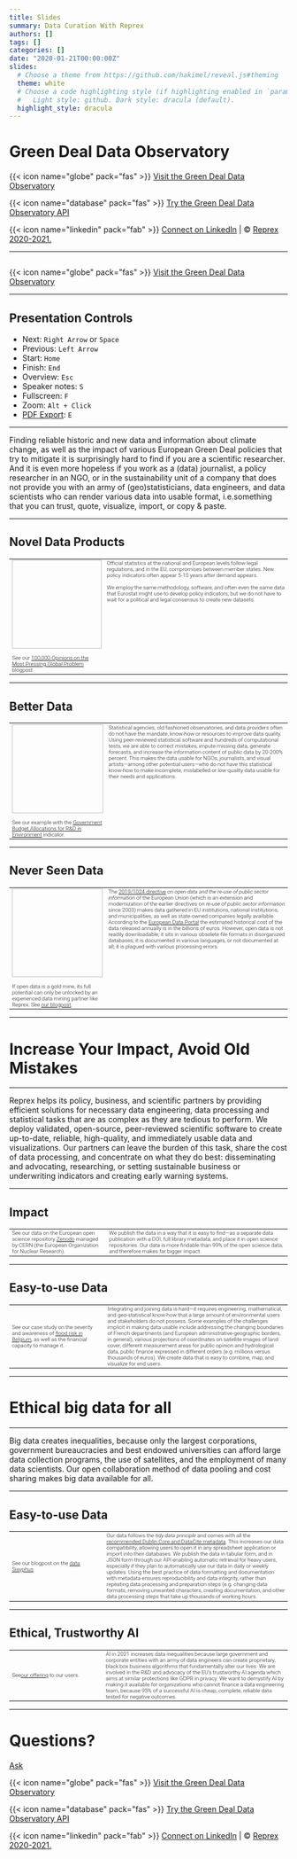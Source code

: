```yaml
---
title: Slides
summary: Data Curation With Reprex
authors: []
tags: []
categories: []
date: "2020-01-21T00:00:00Z"
slides:
  # Choose a theme from https://github.com/hakimel/reveal.js#theming
  theme: white
  # Choose a code highlighting style (if highlighting enabled in `params.toml`)
  #   Light style: github. Dark style: dracula (default).
  highlight_style: dracula
---
```


<link rel="preconnect" href="https://fonts.googleapis.com">
<link rel="preconnect" href="https://fonts.gstatic.com" crossorigin>
<link href="https://fonts.googleapis.com/css2?family=Roboto+Light&display=swap" rel="stylesheet">

# Green Deal Data Observatory

{{< icon name="globe" pack="fas" >}} [Visit the Green Deal Data Observatory](https://greendeal.dataobservatory.eu/) 

{{< icon name="database" pack="fas" >}} [Try the Green Deal Data Observatory API](https://api.greendeal.dataobservatory.eu/) 

{{< icon name="linkedin" pack="fab" >}} [Connect on LinkedIn](https://www.linkedin.com/company/78562153/) | &#169; [Reprex 2020-2021.](https://reprex.nl/)

---

<img data-src="/media/img/observatory_screenshots/GD_Observatory_opening_page.png" />

<p>
{{< icon name="globe" pack="fas" >}} <a href="https://greendeal.dataobservatory.eu/" target="_blank">Visit the Green Deal Data Observatory</a></p> 

---

## Presentation Controls

- Next: `Right Arrow` or `Space`
- Previous: `Left Arrow`
- Start: `Home`
- Finish: `End`
- Overview: `Esc`
- Speaker notes: `S`
- Fullscreen: `F`
- Zoom: `Alt + Click`
- [PDF Export](https://github.com/hakimel/reveal.js#pdf-export): `E`

---

Finding reliable historic and new data and information about climate change, as well as the impact of various European Green Deal policies that try to mitigate it is surprisingly hard to find if you are a scientific researcher. And it is even more hopeless if you work as a (data) journalist, a policy researcher in an NGO, or in the sustainability unit of a company that does not provide you with an army of (geo)statisticians, data engineers, and data scientists who can render various data into usable format, i.e.something that you can trust, quote, visualize, import, or copy & paste.

---

## Novel Data Products

  <section>
  <table class="reveal" style='font-family:"Roboto Light"; font-size:70%'>
   <col width="240">
   <col width="480">
    <tr>
      <td><img data-src="/media/img/blogposts_2021/global_problem_1_climate_change_5_plots.png" width="240" height="160" /></br></br> See our <a href="https://greendeal.dataobservatory.eu/post/2021-11-19_global_problem/" target = "_blank">100,000 Opinions on the Most Pressing Global Problem</a> blogpost.</td>
      <td valign='top'>Official statistics at the national and European levels follow legal regulations, and in the EU, compromises between member states. New policy indicators often appear 5-10 years after demand appears. </br></br>We employ the same methodology, software, and often even the same data that Eurostat might use to develop policy indicators, but we do not have to wait for a political and legal consensus to create new datasets. </td>
    </tr>
  </table>
  </section>

---

## Better Data

  <section>
  <table class="reveal" style='font-family:"Roboto Light"; font-size:70%'>
   <col width="240">
   <col width="480">
    <tr>
      <td><img data-src="/media/img/blogposts_2021/noaa-WWVD4wXRX38-unsplash-edited.png" width="240" height="160" /></br></br> See our example with the <a href="https://greendeal.dataobservatory.eu/post/2021-11-08-indicator_value_added/" target ="_blank">Government Budget Allocations for R&D in Environment</a> indicator.</td>
      <td valign='top'>Statistical agencies, old fashioned observatories, and data providers often do not have the mandate, know-how or resources to improve data quality. Using peer-reviewed statistical software and hundreds of computational tests, we are able to correct mistakes, impute missing data, generate  forecasts, and increase the information content of public data by 20-200% percent. This makes the data usable for NGOs, journalists, and visual artists—among other potential users—who do not have this statistical know-how to make incomplete, mislabelled or low quality data usable for their needs and applications.</td>
    </tr>
  </table>
  </section>
  
---

## Never Seen Data

<section>
  <table class="reveal" style='font-family:"Roboto Light"; font-size:70%'>
   <col width="240">
   <col width="480">
    <tr>
      <td><img data-src="/media/img/blogposts_2021/Gold_panning_at_Bonanza_Creek_4x6.png" width="240" height="160" /></br></br>If open data is a gold mine, its full potential can only be unlocked by an experienced data mining partner like Reprex. See <a href="http://dataobservatory.eu/post/2021-06-18-gold-without-rush/" target = "_blank">our blogpost</a>.
</td>
      <td valign='top'>The <a href="https://eur-lex.europa.eu/eli/dir/2019/1024/oj" target = "_blank">2019/1024 directive</a> on <i>open data and the re-use of public sector information</i> of the European Union (which is an extension and modernization of the earlier directives on <i>re-use of public sector information</i> since 2003) makes data gathered in EU institutions, national institutions, and municipalities, as well as state-owned companies legally available. According to the <a href="https://data.europa.eu/sites/default/files/edp_creating_value_through_open_data_0.pdf" target = "_blank">European Data Portal</a> the estimated historical cost of the data released annually is in the billions of euros. However, open data is not readily downloadable; it sits in various obsolete file formats in disorganized databases; it is documented in various languages, or not documented at all; it is plagued with various processing errors.   </td>
    </tr>
  </table>
  </section>


---

# Increase Your Impact, Avoid Old Mistakes

---

Reprex helps its policy, business, and scientific partners by providing efficient solutions for necessary data engineering, data processing and statistical tasks that are as complex as they are tedious to perform. We deploy validated, open-source, peer-reviewed scientific software to create up-to-date, reliable, high-quality, and immediately usable data and visualizations. Our partners can leave the burden of this task, share the cost of data processing, and concentrate on what they do best: disseminating and advocating, researching, or setting sustainable business or underwriting indicators and creating early warning systems.

--- 

## Impact


<section>
  <table class="reveal" style='font-family:"Roboto Light"; font-size:70%'>
   <col width="240">
   <col width="480">
    <tr>
      <td><img data-src="/media/img/blogposts_2021/zenodo_global_problem_1_climate_change.png">See our data on the European open science repository <a href="https://zenodo.org/record/5658849#.YbM_K73MLIU/" target = "_blank">Zenodo</a> managed by CERN  (the European Organization for Nuclear Research).</td>
      <td valign='top'>We publish the data in a way that it is easy to find—as a separate data publication with a DOI, full library metadata, and place it in open science repositories. Our data is more findable than 99% of the open science data, and therefore makes far bigger impact. </td>
    </tr>
  </table>
  </section>

---  

## Easy-to-use Data

<section>
  <table class="reveal" style='font-family:"Roboto Light"; font-size:70%'>
   <col width="240">
   <col width="480">
    <tr>
      <td><img data-src="/media/img/blogposts_2021/Sisyphus_Bodleian_Library.png">See our case study on the severity and awareness of <a href="/media/img/blogposts_2021/belgium_problem_maps.png" target = "_blank">flood risk in Belgium</a>, as well as the financial capacity to manage it.</td>
      <td valign='top'>Integrating and joining data is hard—it requires engineering, mathematical, and geo-statistical know-how that a large amount of environmental users and stakeholders do not possess. Some examples of the challenges implicit in making data usable include addressing the changing boundaries of French departments (and European administrative-geographic borders, in general), various projections of coordinates on satellite images of land cover, different measurement areas for public opinion and hydrological data, public finance expressed in different orders (e.g. millions versus thousands of euros). We create data that is easy to combine, map, and visualize for end users.</td>
    </tr>
  </table>
  </section>
  
---
  
# Ethical big data for all
---

<p>
Big data creates inequalities, because only the largest corporations, government bureaucracies and best endowed universities can afford large data collection programs, the use of satellites, and the employment of many data scientists. Our open collaboration method of data pooling and cost sharing makes big data available for all.
</p>

---

## Easy-to-use Data

<section>
  <table class="reveal" style='font-family:"Roboto Light"; font-size:70%'>
   <col width="240">
   <col width="480">
    <tr>
      <td><img data-src="/media/img/blogposts_2021/Sisyphus_Bodleian_Library.png">See our blogpost on the <a href="https://greendeal.dataobservatory.eu/post/2021-07-08-data-sisyphus/" target = "_blank">data Sisyphus</a>.</td>
      <td valign='top'>Our data follows the <i>tidy data principle</i> and comes with all the <a href="https://greendeal.dataobservatory.eu/post/2021-07-08-data-sisyphus/" target = "_blank">recommended Dublin Core and DataCite metadata</a>. This increases our data compatibility, allowing users  to open it in any spreadsheet application or import into their databases. We publish the data in tabular form, and in JSON form through our API enabling automatic retrieval for heavy users, especially if they plan to automatically use our data in daily or weekly updates. Using the best practice of data formatting and documentation with metadata ensures reproducibility and data integrity, rather than repeating data processing and preparation steps (e.g. changing data formats, removing unwanted characters, creating documentation, and other data processing steps that take up thousands of working hours.</td>
    </tr>
  </table>
  </section>
  
---

## Ethical, Trustworthy AI

<section>
  <table class="reveal" style='font-family:"Roboto Light"; font-size:70%'>
   <col width="240">
   <col width="480">
    <tr>
      <td><img data-src="/media/img/blogposts_2021/firing_squad.png">See<a href="https://dataandlyrics.com/post/2021-05-16-recommendation-outcomes/" target = "_blank">our offering</a> to our users.</td>
      <td valign='top'>AI in 2021 increases data inequalities because large government and corporate entities with an army of data engineers can create proprietary, black box business algorithms that fundamentally alter our lives. We are involved in the R&D and advocacy of the EU’s trustworthy AI agenda which aims at similar protections like GDPR in privacy. We want to demystify AI by making it available for organizations who cannot finance a data engineering team, because 95% of a successful AI is cheap, complete, reliable data tested for negative outcomes.</td>
    </tr>
  </table>
  </section>
  
---

# Questions?

[Ask](https://reprex.nl/#contact)

{{< icon name="globe" pack="fas" >}} [Visit the Green Deal Data Observatory](https://greendeal.dataobservatory.eu/) 

{{< icon name="database" pack="fas" >}} [Try the Green Deal Data Observatory API](https://api.greendeal.dataobservatory.eu/) 

{{< icon name="linkedin" pack="fab" >}} [Connect on LinkedIn](https://www.linkedin.com/company/78562153/) | &#169; [Reprex 2020-2021.](https://reprex.nl/)
